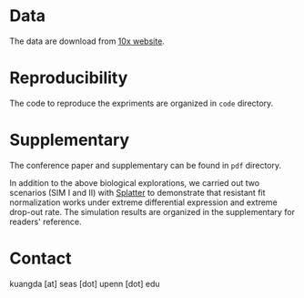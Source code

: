 # Data
The data are download from [10x website](https://support.10xgenomics.com/single-cell-gene-expression/datasets/1.1.0/pbmc33k).

# Reproducibility
The code to reproduce the expriments are organized in `code` directory.

# Supplementary
The conference paper and supplementary can be found in `pdf` directory.

In addition to the above biological explorations, we carried out two scenarios (SIM I and II) with [Splatter](https://github.com/Oshlack/splatter) to demonstrate that resistant fit normalization works under extreme differential expression and extreme drop-out rate. The simulation results are organized in the supplementary for readers' reference. 

# Contact
kuangda [at] seas [dot] upenn [dot] edu